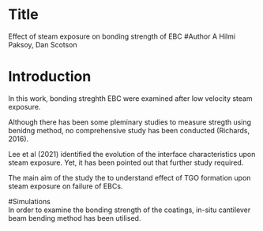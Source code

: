 # Title
Effect of steam exposure on bonding strength of EBC
#Author
A Hilmi Paksoy, Dan Scotson
# Introduction
In this work, bonding streghth EBC were examined after low velocity steam exposure.

Although there has been some pleminary studies to measure stregth using benidng method, no comprehensive study has been conducted (Richards, 2016). 

Lee et al (2021) identified the evolution of the interface characteristics upon steam exposure. Yet, it has been pointed out that further study required.

The main aim of the study the to understand effect of TGO formation upon steam exposure on failure of EBCs.

#Simulations	
In order to examine the bonding strength of the coatings, in-situ cantilever beam bending method has been utilised. 
